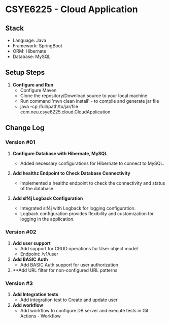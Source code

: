 # CSYE6225 - Cloud Application

## Stack
- Language: Java
- Framework: SpringBoot
- ORM: Hibernate
- Database: MySQL

## Setup Steps
1. **Configure and Run**
   - Configure Maven
   - Clone the repository/Download source to your local machine.
   - Run command 'mvn clean install' - to compile and generate jar file
   - java -cp /full/path/to/jar/file com.neu.csye6225.cloud.CloudApplication

## Change Log

### Version #01
1. **Configure Database with Hibernate, MySQL**
   - Added necessary configurations for Hibernate to connect to MySQL.

2. **Add healthz Endpoint to Check Database Connectivity**
   - Implemented a healthz endpoint to check the connectivity and status of the database.

3. **Add slf4j Logback Configuration**
   - Integrated slf4j with Logback for logging configuration.
   - Logback configuration provides flexibility and customization for logging in the application.

### Version #02
1. **Add user support**
   - Add support for CRUD operations for User object model
   - Endpoint: /v1/user
2. **Add BASIC Auth**
   - Add BASIC Auth support for user authorization
3. **Add URL filter for non-configured URL patterns

### Version #3
1. **Add Integration tests**
   - Add integration test to Create and update user
2. **Add workflow**
   - Add workflow to configure DB server and execute tests in Git Actions - Workflow